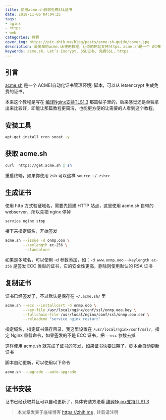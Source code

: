 ```yaml
---
title: 使用acme.sh获取免费SSL证书
date: 2018-11-06 04:04:25
tags:
- nginx
- https
- web
categories: 教程
cover_img: https://pic.zhih.me/blog/posts/acme-sh-guide/cover.jpg
description: 最简单的acme.sh使用教程，让你的网站支持https。acme.sh是一个 ACME(自动化证书管理环境) 脚本，可以从 letsencrypt 生成免费的证书 ...
keywords: acme.sh, Let’s Encrypt, SSL证书, 免费SSL, https
---
```


## 引言

[acme.sh](https://github.com/Neilpang/acme.sh) 是一个 ACME(自动化证书管理环境) 脚本，可以从 letsencrypt 生成免费的证书。

本来这个教程是写在 [编译Nginx支持TLS1.3](https://zhih.me/make-your-website-support-tls1-3/) 那篇帖子里的，后来感觉还是单独拿出来比较好，即能让那篇教程更简洁，也能更方便的让需要的人看到这个教程。

## 安装工具

```bash
apt-get install cron socat -y
```

## 获取 acme.sh

```bash
curl  https://get.acme.sh | sh 
```

重启终端，如果你使用 zsh 可以这样 `source ~/.zshrc`

## 生成证书

使用 http 方式验证域名，需要先搭建 HTTP 站点，这里使用 acme.sh 自带的 webserver，所以先把 nginx 停掉

```bash
service nginx stop
```

接下来指定域名，开始签发

```bash
acme.sh --issue -d onmp.ooo \
        --keylength ec-256 \
        --standalone
```

如果是多域名，可以使用 -d 参数添加，如：`-d www.onmp.ooo` 
`--keylength ec-256` 是签发 ECC 类型的证书，它的安全性更高，删除则使用默认的 RSA 证书


## 复制证书

证书已经签发了，不过默认是保存在 `~/.acme.sh/` 里

```bash
acme.sh --ecc --installcert -d onmp.ooo \
        --key-file /usr/local/nginx/conf/ssl/onmp.ooo.key \
        --fullchain-file /usr/local/nginx/conf/ssl/onmp.ooo.cer \
        --reloadcmd "service nginx restart"
```

指定域名，指定证书保存目录，我这里设置在 `/usr/local/nginx/conf/ssl/`，指定 Nginx 重载命令，如果签发的不是 ECC 证书，把 `--ecc` 参数去掉

这样使用 acme.sh 就完成了证书的签发，如果证书快要过期了，脚本会自动更新证书

脚本自动更新，可以使用以下命令

```bash
acme.sh --upgrade --auto-upgrade 
```

## 证书安装

证书已经获取并且可以自动更新了，具体安装方法看 [编译Nginx支持TLS1.3](https://zhih.me/make-your-website-support-tls1-3/) 

>本文章发表于底噪博客 https://zhih.me , 转载请注明

